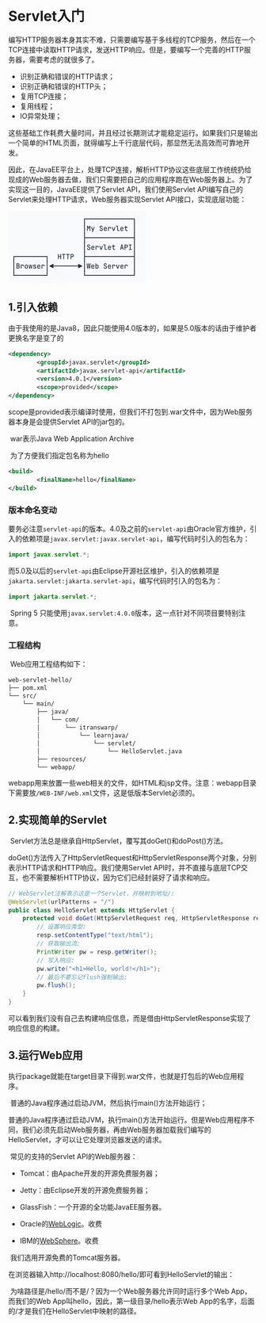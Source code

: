 # Servlet入门

​	编写HTTP服务器本身其实不难，只需要编写基于多线程的TCP服务，然后在一个TCP连接中读取HTTP请求，发送HTTP响应。但是，要编写一个完善的HTTP服务器，需要考虑的就很多了。

- 识别正确和错误的HTTP请求；
- 识别正确和错误的HTTP头；
- 复用TCP连接；
- 复用线程；
- IO异常处理；

​	这些基础工作耗费大量时间，并且经过长期测试才能稳定运行。如果我们只是输出一个简单的HTML页面，就得编写上千行底层代码，那显然无法高效而可靠地开发。



​	因此，在JavaEE平台上，处理TCP连接，解析HTTP协议这些底层工作统统扔给现成的Web服务器去做，我们只需要把自己的应用程序跑在Web服务器上。为了实现这一目的，JavaEE提供了Servlet API，我们使用Servlet API编写自己的Servlet来处理HTTP请求，Web服务器实现Servlet API接口，实现底层功能：

<img src="assets/image-20241202142807828.png" alt="image-20241202142807828" style="zoom:50%;" />



## 1.引入依赖

​        由于我使用的是Java8，因此只能使用4.0版本的，如果是5.0版本的话由于维护者更换名字是变了的

```xml
<dependency>
        <groupId>javax.servlet</groupId>
        <artifactId>javax.servlet-api</artifactId>
        <version>4.0.1</version>
        <scope>provided</scope>
</dependency>
```

​        scope是provided表示编译时使用，但我们不打包到.war文件中，因为Web服务器本身是会提供Servlet API的jar包的。

​	war表示Java Web Application Archive

​        为了方便我们指定包名称为hello

```xml
<build>
        <finalName>hello</finalName>
</build>
```



### 版本命名变动

​	要务必注意`servlet-api`的版本。4.0及之前的`servlet-api`由Oracle官方维护，引入的依赖项是`javax.servlet:javax.servlet-api`，编写代码时引入的包名为：

```java
import javax.servlet.*;
```

​	而5.0及以后的`servlet-api`由Eclipse开源社区维护，引入的依赖项是`jakarta.servlet:jakarta.servlet-api`，编写代码时引入的包名为：

```java
import jakarta.servlet.*;
```

​	Spring 5 只能使用`javax.servlet:4.0.0`版本，这一点针对不同项目要特别注意。



### 工程结构

​	Web应用工程结构如下：

```
web-servlet-hello/
├── pom.xml
└── src/
    └── main/
        ├── java/
        │   └── com/
        │       └── itranswarp/
        │           └── learnjava/
        │               └── servlet/
        │                   └── HelloServlet.java
        ├── resources/
        └── webapp/
```

​	webapp用来放置一些web相关的文件，如HTML和jsp文件。注意：webapp目录下需要放`/WEB-INF/web.xml`文件，这是低版本Servlet必须的。







## 2.实现简单的Servlet

​        Servlet方法总是继承自HttpServlet，覆写其doGet()和doPost()方法。

​        doGet()方法传入了HttpServletRequest和HttpServletResponse两个对象，分别表示HTTP请求和HTTP响应。我们使用Servlet API时，并不直接与底层TCP交互，也不需要解析HTTP协议，因为它们已经封装好了请求和响应。

```java
// WebServlet注解表示这是一个Servlet，并映射到地址/:
@WebServlet(urlPatterns = "/")
public class HelloServlet extends HttpServlet {
    protected void doGet(HttpServletRequest req, HttpServletResponse resp) throws ServletException, IOException {
        // 设置响应类型:
        resp.setContentType("text/html");
        // 获取输出流:
        PrintWriter pw = resp.getWriter();
        // 写入响应:
        pw.write("<h1>Hello, world!</h1>");
        // 最后不要忘记flush强制输出:
        pw.flush();
    }
}
```

​        可以看到我们没有自己去构建响应信息，而是借由HttpServletResponse实现了响应信息的构建。



## 3.运行Web应用

​	执行package就能在target目录下得到.war文件，也就是打包后的Web应用程序。

​	普通的Java程序通过启动JVM，然后执行main()方法开始运行；

​        普通的Java程序通过启动JVM，执行main()方法开始运行。但是Web应用程序不同，我们必须先启动Web服务器，再由Web服务器加载我们编写的HelloServlet，才可以让它处理浏览器发送的请求。

​        常见的支持的Servlet API的Web服务器：

- Tomcat：由Apache开发的开源免费服务器；

- Jetty：由Eclipse开发的开源免费服务器；

- GlassFish：一个开源的全功能JavaEE服务器。
- Oracle的[WebLogic](https://www.oracle.com/middleware/weblogic/)。收费
- IBM的[WebSphere](https://www.ibm.com/cloud/websphere-application-platform/)。收费

​        我们选用开源免费的Tomcat服务器。



​        在浏览器输入http://localhost:8080/hello/即可看到HelloServlet的输出：

​        为啥路径是/hello/而不是/？因为一个Web服务器允许同时运行多个Web App，而我们的Web App叫hello，因此，第一级目录/hello表示Web App的名字，后面的/才是我们在HelloServlet中映射的路径。